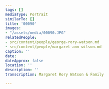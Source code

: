 ```yaml
---
tags: []
mediaType: Portrait
similarTo: []
title: '00090'
images:
- "/assets/media/00090.JPG"
relatedPeople:
- src/content/people/george-rory-watson.md
- src/content/people/margaret-ann-wilson.md
caption: ''
date: 
dateApprox: false
location: ''
description: ''
transcription: Margaret Rory Watson & Family

---
```

